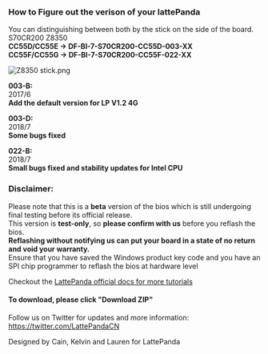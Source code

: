 
  


### How to Figure out the verison of your lattePanda
You can distinguishing between both by the stick on the side of the board.  
S70CR200 Z8350   
**CC55D/CC55E -> DF-BI-7-S70CR200-CC55D-003-XX  
CC55F/CC55G -> DF-BI-7-S70CR200-CC55F-022-XX**  

![Z8350 stick.png](http://www.lattepanda.com/wp-content/uploads/2017/06/QQ图片20170608174921.png)
  
**003-B:**  
2017/6   
**Add the default version for LP V1.2 4G**  

**003-D:**                     
2018/7  
**Some bugs fixed** 

**022-B:**  
2018/7   
**Small bugs fixed and stability updates for Intel CPU**
  
### Disclaimer:   

Please note that this is a **beta** version of the bios which is still undergoing final testing before its official release.  
This version is **test-only**, so **please confirm with us** before you reflash the bios.  
**Reflashing without notifying us can put your board in a state of no return and void your warranty.**  
Ensure that you have saved the Windows product key code and you have an SPI chip programmer to reflash the bios at hardware level  


Checkout the [LattePanda official docs for more tutorials](http://www.lattepanda.com/docs) 

#### To download, please click "Download ZIP"

Follow us on Twitter for updates and more information: https://twitter.com/LattePandaCN

Designed by Cain, Kelvin and Lauren for LattePanda
